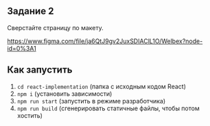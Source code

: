 ## Задание 2

Сверстайте страницу по макету.

https://www.figma.com/file/ja6QtJ9gv2JuxSDIAClL1O/Welbex?node-id=0%3A1

## Как запустить

1. ``cd react-implementation`` (папка с исходным кодом React)
2. ``npm i`` (установить зависимости)
3. ``npm run start`` (запустить в режиме разработчика)
4. ``npm run build`` (сгенерировать статичные файлы, чтобы потом хостить)